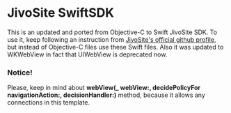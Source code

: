# JivoSite SwiftSDK
This is an updated and ported from Objective-C to Swift JivoSite SDK. To use it, keep following an instruction from [JivoSite's official github profile](https://github.com/JivoSite/MobileSdk), but instead of Objective-C files use these Swift files. Also it was updated to WKWebView in fact that UIWebView is deprecated now. 

### Notice!
Please, keep in mind about **webView(_ webView:, decidePolicyFor navigationAction:, decisionHandler:)** method, because it allows any connections in this template.
